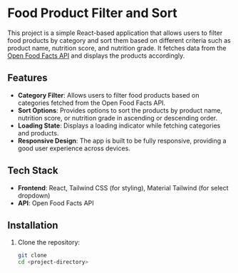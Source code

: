 # Food Product Filter and Sort

This project is a simple React-based application that allows users to filter food products by category and sort them based on different criteria such as product name, nutrition score, and nutrition grade. It fetches data from the [Open Food Facts API](https://world.openfoodfacts.org/) and displays the products accordingly.

## Features

- **Category Filter**: Allows users to filter food products based on categories fetched from the Open Food Facts API.
- **Sort Options**: Provides options to sort the products by product name, nutrition score, or nutrition grade in ascending or descending order.
- **Loading State**: Displays a loading indicator while fetching categories and products.
- **Responsive Design**: The app is built to be fully responsive, providing a good user experience across devices.

## Tech Stack

- **Frontend**: React, Tailwind CSS (for styling), Material Tailwind (for select dropdown)
- **API**: Open Food Facts API

## Installation

1. Clone the repository:

   ```bash
   git clone 
   cd <project-directory>


